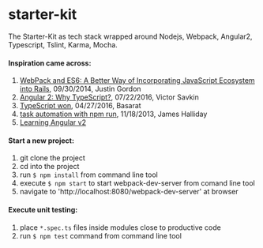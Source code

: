 # starter-kit

The Starter-Kit as tech stack wrapped around Nodejs, Webpack, Angular2, Typescript, Tslint, Karma, Mocha.

#### Inspiration came across:

1. [WebPack and ES6: A Better Way of Incorporating JavaScript Ecosystem into Rails](https://hackhands.com/fast-rich-client-rails-development-webpack-es6-transpiler/), 09/30/2014, Justin Gordon
2. [Angular 2: Why TypeScript?](https://vsavkin.com/writing-angular-2-in-typescript-1fa77c78d8e8#.istvs01i8), 07/22/2016, Victor Savkin
3. [TypeScript won](https://medium.com/@basarat/typescript-won-a4e0dfde4b08#.yj1h8u528), 04/27/2016, Basarat
4. [task automation with npm run](http://substack.net/task_automation_with_npm_run), 11/18/2013, James Halliday
5. [Learning Angular v2](https://angular.io/docs/ts/latest/guide/learning-angular.html)

#### Start a new project:

1. git clone the project
2. cd into the project
3. run `$ npm install` from command line tool
4. execute `$ npm start` to start webpack-dev-server from comand line tool
5. navigate to 'http://localhost:8080/webpack-dev-server' at browser

#### Execute unit testing:

1. place `*.spec.ts` files inside modules close to productive code
2. run `$ npm test` command from command line tool
